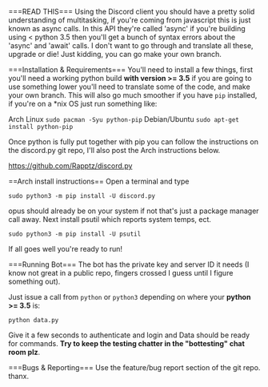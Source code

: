 ===READ THIS===
Using the Discord client you should have a pretty solid understanding of multitasking, if you're coming from javascript this is just known as async calls. In this API they're called 'async' if you're building using < python 3.5 then you'll get a bunch of syntax errors about the 'async' and 'await' calls. I don't want to go through and translate  all these, upgrade or die! Just kidding, you can go make your own branch.

===Installation & Requirements===
You'll need to install a few things, first you'll need a working python build **with version >= 3.5** if you are going to use something lower you'll need to translate some of the code, and make your own branch. This will also go much smoother if you have ``pip`` installed, if you're on a *nix OS just run something like:

Arch Linux ``sudo pacman -Syu python-pip``
Debian/Ubuntu ``sudo apt-get install python-pip``

Once python is fully put together with pip you can follow the instructions on the discord.py git repo, I'll also post the Arch instructions below.

https://github.com/Rapptz/discord.py

==Arch install instructions==
Open a terminal and type

``sudo python3 -m pip install -U discord.py``

opus should already be on your system if not that's just a package manager call away. Next install psutil which reports system temps, ect.

``sudo python3 -m pip install -U psutil``

If all goes well you're ready to run!

===Running Bot===
The bot has the private key and server ID it needs (I know not great in a public repo, fingers crossed I guess until I figure something out).

Just issue a call from ``python`` or ``python3`` depending on where your **python >= 3.5** is:

``python data.py``

Give it a few seconds to authenticate and login and Data should be ready for commands. **Try to keep the testing chatter in the "bottesting" chat room plz**.

===Bugs & Reporting===
Use the feature/bug report section of the git repo. thanx.